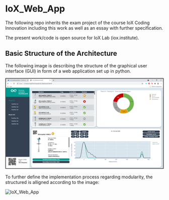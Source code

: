 # IoX_Web_App
The following repo inherits the exam project of the course IoX Coding Innovation including this work as well as an essay with further specification.

The present work/code is open source for IoX Lab (iox.institute).

## Basic Structure of the Architecture
The following image is describing the structure of the graphical user interface (GUI) in form of a web application set up in python.

![IoX_Web_App](./IoX_Web_App/Resources/GUI.png)

To further define the implementation process regarding modularity, the structured is alligned according to the image:

![IoX_Web_App](./IoX_Web_App/Resources/GUI:Implementation.png)
